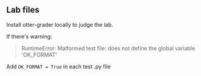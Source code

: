 ## Lab files
Install otter-grader locally to judge the lab.


If there's warning:
> RuntimeError: Malformed test file: does not define the global variable 'OK_FORMAT'


Add `OK_FORMAT = True` in each test .py file